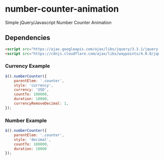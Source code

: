 # number-counter-animation
Simple jQuery/Javascript Number Counter Animation

## Dependencies
```html
<script src="https://ajax.googleapis.com/ajax/libs/jquery/3.3.1/jquery.min.js"></script>
<script src="https://cdnjs.cloudflare.com/ajax/libs/waypoints/4.0.0/jquery.waypoints.js"></script>
```  

### Currency Example
```javascript
$().numberCounter({
    parentElem: '.counter',
    style: 'currency',
    currency: 'USD',
    countTo: 100000,
    duration: 10000,
    currencyRemoveDecimal: 1,
});
```

### Number Example
```javascript
$().numberCounter({
    parentElem: '.counter',
    style: 'decimal',
    countTo: 100000,
    duration: 10000
});
```
